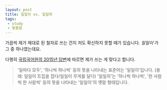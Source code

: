 ```yaml
---
layout: post
title: 일일이 vs. 일일히
tags: 
 - study
 - 맞춤법
---
```


가끔씩 제가 제대로 된 철자로 쓰는 건지 저도 확신하지 못할 때가 있습니다. *일일이* 가 그 중 하나였는데요.

다행히 [국립국어원의 2015년 답변](http://www.korean.go.kr/front/mcfaq/mcfaqView.do;front=81D305232F0610D182F92C0F4A1C102D?mn_id=62&mcfaq_seq=1124&pageIndex=1)에 따르면 제가 쓰는 게 맞다고 합니다.

> '일마다 모두', '하나씩 하나씩' 등의 뜻을 나타내는 표준어는 '일일이'입니다.
> (용례: 일일이 트집을 잡다/일일이 무게를 달다) 
> '일일히'는 '하나씩 하나씩', '한 사람씩 한 사람씩' 등의 뜻을 나타내는 '일일이'의 옛말 형태입니다.